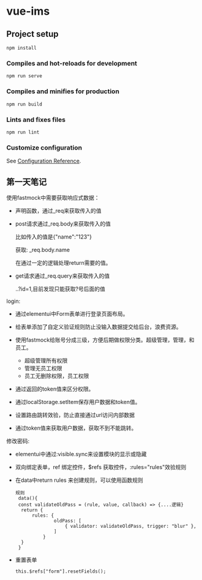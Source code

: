 # vue-ims

## Project setup
```
npm install
```

### Compiles and hot-reloads for development
```
npm run serve
```

### Compiles and minifies for production
```
npm run build
```

### Lints and fixes files
```
npm run lint
```

### Customize configuration
See [Configuration Reference](https://cli.vuejs.org/config/).

## 第一天笔记

使用fastmock中需要获取响应式数据：

+ 声明函数，通过_req来获取传入的值

+ post请求通过_req.body来获取传入的值

  比如传入的值是{"name":"123"}

  获取: _req.body.name

  在通过一定的逻辑处理return需要的值。

+ get请求通过_req.query来获取传入的值

  ..?id=1,目前发现只能获取?号后面的值

login:

+ 通过elementui中Form表单进行登录页面布局。

+ 给表单添加了自定义验证规则防止没输入数据提交给后台，浪费资源。
+ 使用fastmock给账号分成三级，方便后期做权限分类。超级管理，管理，和员工。
  + 超级管理所有权限
  + 管理无员工权限
  + 员工无删除权限，员工权限

+ 通过返回的token值来区分权限。
+ 通过localStorage.setItem保存用户数据和token值。
+ 设置路由跳转效验，防止直接通过url访问内部数据
+ 通过token值来获取用户数据，获取不到不能跳转。

修改密码: 

+ elementui中通过:visible.sync来设置模块的显示或隐藏

+ 双向绑定表单，ref 绑定控件，$refs 获取控件，:rules="rules"效验规则

+ 在data中return rules 来创建规则，可以使用函数规则

  ```
  规则
   data(){
   const validateOldPass = (rule, value, callback) => {....逻辑}
   	return {
   		rules: {
         		oldPass: [
         			{ validator: validateOldPass, trigger: "blur" },
         		]
         	}
   	}
   }
  ```

  

+ 重置表单

  ```
  this.$refs["form"].resetFields();
  ```

  